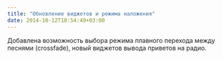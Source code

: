 ```yaml
---
title: "Обновление виджетов и режима наложения"
date: 2014-10-12T10:54:49+03:00
---
```


Добавлена возможность выбора режима плавного перехода между песнями (crossfade), новый виджетов вывода приветов на радио.